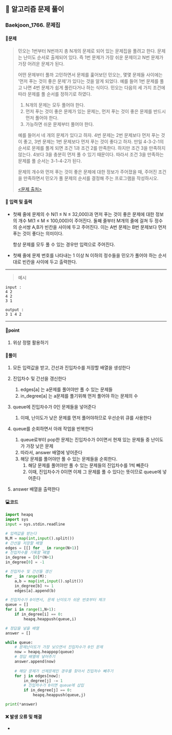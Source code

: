 ## 🐌 알고리즘 문제 풀이

### Baekjoon_1766. 문제집

#### 📒문제

> 민오는 1번부터 N번까지 총 N개의 문제로 되어 있는 문제집을 풀려고 한다. 문제는 난이도 순서로 출제되어 있다. 즉 1번 문제가 가장 쉬운 문제이고 N번 문제가 가장 어려운 문제가 된다.
>
> 어떤 문제부터 풀까 고민하면서 문제를 훑어보던 민오는, 몇몇 문제들 사이에는 '먼저 푸는 것이 좋은 문제'가 있다는 것을 알게 되었다. 예를 들어 1번 문제를 풀고 나면 4번 문제가 쉽게 풀린다거나 하는 식이다. 민오는 다음의 세 가지 조건에 따라 문제를 풀 순서를 정하기로 하였다.
>
> 1. N개의 문제는 모두 풀어야 한다.
> 2. 먼저 푸는 것이 좋은 문제가 있는 문제는, 먼저 푸는 것이 좋은 문제를 반드시 먼저 풀어야 한다.
> 3. 가능하면 쉬운 문제부터 풀어야 한다.
>
> 예를 들어서 네 개의 문제가 있다고 하자. 4번 문제는 2번 문제보다 먼저 푸는 것이 좋고, 3번 문제는 1번 문제보다 먼저 푸는 것이 좋다고 하자. 만일 4-3-2-1의 순서로 문제를 풀게 되면 조건 1과 조건 2를 만족한다. 하지만 조건 3을 만족하지 않는다. 4보다 3을 충분히 먼저 풀 수 있기 때문이다. 따라서 조건 3을 만족하는 문제를 풀 순서는 3-1-4-2가 된다.
>
> 문제의 개수와 먼저 푸는 것이 좋은 문제에 대한 정보가 주어졌을 때, 주어진 조건을 만족하면서 민오가 풀 문제의 순서를 결정해 주는 프로그램을 작성하시오.
>
> [<문제 출처>](https://www.acmicpc.net/problem/1766)



#### :pushpin: 입력 및 출력

- 첫째 줄에 문제의 수 N(1 ≤ N ≤ 32,000)과 먼저 푸는 것이 좋은 문제에 대한 정보의 개수 M(1 ≤ M ≤ 100,000)이 주어진다. 둘째 줄부터 M개의 줄에 걸쳐 두 정수의 순서쌍 A,B가 빈칸을 사이에 두고 주어진다. 이는 A번 문제는 B번 문제보다 먼저 푸는 것이 좋다는 의미이다.

  항상 문제를 모두 풀 수 있는 경우만 입력으로 주어진다.

- 첫째 줄에 문제 번호를 나타내는 1 이상 N 이하의 정수들을 민오가 풀어야 하는 순서대로 빈칸을 사이에 두고 출력한다.



---

> 예시

```
input :
4 2
4 2
3 1

output :
3 1 4 2
```

----




#### 🚀point

1. 위상 정렬 활용하기



#### 🔎풀이

1.  모든 입력값을 받고, 간선과 진입차수를 저장할 배열을 생성한다
1.  진입차수 및 간선을 갱신한다
    1.  edges[a] 는 a문제를 풀어야만 풀 수 있는 문제들
    1.  in_degree[a] 는 a문제를 풀기위해 먼저 풀어야 하는 문제의 수

1.  queue에 진입차수가 0인 문제들을 넣어준다
    1.  이때, 난이도가 낮은 문제를 먼저 풀어야하므로 우선순위 큐를 사용한다

1.  queue를 순회하면서 아래 작업을 반복한다
    1.  queue로부터 pop한 문제는 진입차수가 0이면서 현재 있는 문제들 중 난이도가 가장 낮은 문제
    1.  따라서, answer 배열에 넣어준다
    1.  해당 문제를 풀어야만 풀 수 있는 문제들을 순회한다.
        1.  해당 문제를 풀어야만 풀 수 있는 문제들의 진입차수를 1씩 빼준다
        1.  이때, 진입차수가 0이면 이제 그 문제를 풀 수 있다는 뜻이므로 queue에 넣어준다

1.  answer 배열을 출력한다



#### 💻코드

```python
import heapq
import sys
input = sys.stdin.readline

# 입력값을 받는다
N,M = map(int,input().split())
# 간선을 저장할 배열
edges = [[] for _ in range(N+1)]
# 진입차수를 기록할 배열
in_degree = [0]*(N+1)
in_degree[0] = -1

# 진입차수 및 간선들 갱신
for _ in range(M):
    a,b = map(int,input().split())
    in_degree[b] += 1
    edges[a].append(b)

# 진입차수가 0이면서, 문제 난이도가 쉬운 번호부터 체크
queue = []
for i in range(1,N+1):
    if in_degree[i] == 0:
        heapq.heappush(queue,i)

# 정답을 넣을 배열
answer = []

while queue:
    # 문제난이도가 가장 낮으면서 진입차수가 0인 문제
    now = heapq.heappop(queue)
    # 정답 배열에 넣어주기
    answer.append(now)
	
    # 해당 문제가 선제문제인 경우를 찾아서 진입차수 빼주기
    for j in edges[now]:
        in_degree[j] -= 1
        # 진입차수가 0이면 queue에 삽입
        if in_degree[j] == 0:
            heapq.heappush(queue,j)

print(*answer)
```



#### ❌ 발생 오류 및 해결

- 
